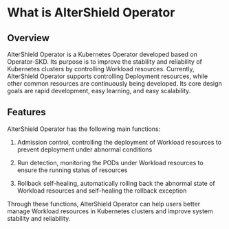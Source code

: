 # What is AlterShield Operator
## Overview
AlterShield Operator is a Kubernetes Operator developed based on Operator-SKD. Its purpose is to improve the stability and reliability of Kubernetes clusters by controlling Workload resources. Currently, AlterShield Operator supports controlling Deployment resources, while other common resources are continuously being developed. Its core design goals are rapid development, easy learning, and easy scalability.

## Features
AlterShield Operator has the following main functions:

1. Admission control, controlling the deployment of Workload resources to prevent deployment under abnormal conditions

2. Run detection, monitoring the PODs under Workload resources to ensure the running status of resources

3. Rollback self-healing, automatically rolling back the abnormal state of Workload resources and self-healing the rollback exception

Through these functions, AlterShield Operator can help users better manage Workload resources in Kubernetes clusters and improve system stability and reliability.
